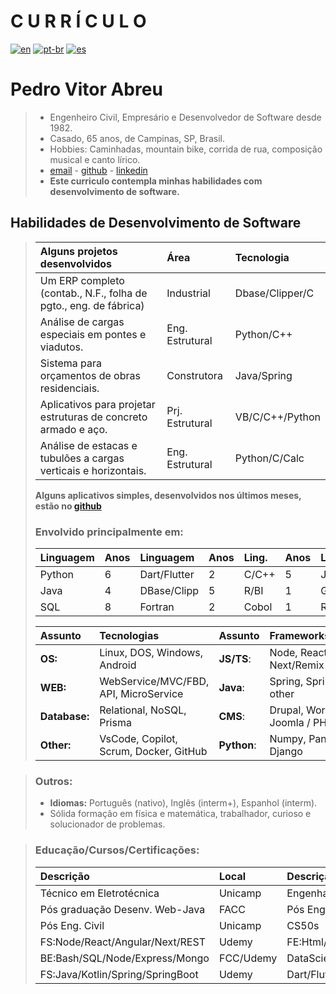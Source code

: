 # **C U R R Í C U L O**  
[![en](https://img.shields.io/badge/lang-en-red.svg)](https://github.com/softpva/softpva/blob/main/curriculum.md)
[![pt-br](https://img.shields.io/badge/lang-pt--br-green.svg)](https://github.com/softpva/softpva/blob/main/curriculum.pt-br.md)
[![es](https://img.shields.io/badge/lang-es-yellow.svg)](https://github.com/softpva/softpva/blob/main/curriculum.es.md)  

# **Pedro Vitor Abreu**
> - Engenheiro Civil, Empresário e Desenvolvedor de Software desde 1982.
> - Casado, 65 anos, de Campinas, SP, Brasil. 
> - Hobbies: Caminhadas, mountain bike, corrida de rua, composição musical e canto lírico.
> - [email](mailto:soft.pva@gmail.com) - [github](https://github.com/softpva) - [linkedin](https://linkedin.com/in/pedro-vitor-abreu)  
> - **Este curriculo contempla minhas habilidades com desenvolvimento de software.** 

## Habilidades de Desenvolvimento de Software
>
> | Alguns projetos desenvolvidos | Área | Tecnologia |
> | :--- | :--- | :--- |
> | Um ERP completo (contab., N.F., folha de pgto., eng. de fábrica) | Industrial | Dbase/Clipper/C |
> Análise de cargas especiais em pontes e viadutos. | Eng. Estrutural | Python/C++ |
> | Sistema para orçamentos de obras residenciais. | Construtora | Java/Spring |
> | Aplicativos para projetar estruturas de concreto armado e aço. | Prj. Estrutural | VB/C/C++/Python |
> | Análise de estacas e tubulões a cargas verticais e horizontais.| Eng. Estrutural | Python/C/Calc |
>
>**Alguns aplicativos simples, desenvolvidos nos últimos meses, estão no [github](https://github.com/softpva)**
>
> ### Envolvido principalmente em:
> | Linguagem | Anos | Linguagem | Anos | Ling. | Anos | Ling. | Anos |Ling. | Anos |
> | :--- | :--- | :--- | :--- | :--- | :--- |  :--- | :--- |   :--- | :--- | 
> |  Python | 6  | Dart/Flutter | 2  | C/C++ | 5   |  JS/TS | 4  |  VB | 4 
> | Java | 4  | DBase/Clipp | 5 | R/BI | 1 | GDScr | 3 |.NET| 3 | 
> | SQL | 8  | Fortran | 2 | Cobol | 1 | Rust | 1 | Kotlin | 1|    
>
> | Assunto | Tecnologias | Assunto | Frameworks/Libraries |
> | :--- | :--- | :--- | :--- |
> | **OS:** | Linux, DOS, Windows, Android | **JS/TS**: | Node, React, Next/Remix |
> | **WEB:** | WebService/MVC/FBD, API, MicroService |  **Java**: | Spring, SpringBoot & other |
> | **Database:** | Relational, NoSQL, Prisma |  **CMS**: | Drupal, WordPress, Joomla / PHP|
> | **Other:** | VsCode, Copilot, Scrum, Docker, GitHub| **Python**: | Numpy, Pandas, Django |  

> ### Outros:
> - **Idiomas:** Português (nativo), Inglês (interm+), Espanhol (interm).
> - Sólida formação em física e matemática, trabalhador, curioso e solucionador de problemas.  

> ### Educação/Cursos/Certificações:
> | Descrição | Local | Descrição | Local |
> | :--- | :--- | :--- | :--- | 
> | Técnico em Eletrotécnica | Unicamp | Engenharia Civil | PUCC | 
> | Pós graduação Desenv. Web-Java | FACC | Pós Eng. Civil | USP |
> |  Pós Eng. Civil | Unicamp | CS50s| Harvard-edx |> 
> | FS:Node/React/Angular/Next/REST | Udemy | FE:Html/Css/ES6/React/Redux | freeCodeCamp |
> | BE:Bash/SQL/Node/Express/Mongo | FCC/Udemy | DataScience/ML/Py/Julia/R | FCC/Udemy | 
> | FS:Java/Kotlin/Spring/SpringBoot | Udemy | Dart/Flutter/Rust/Go/C++ | Udemy/Div. | 
